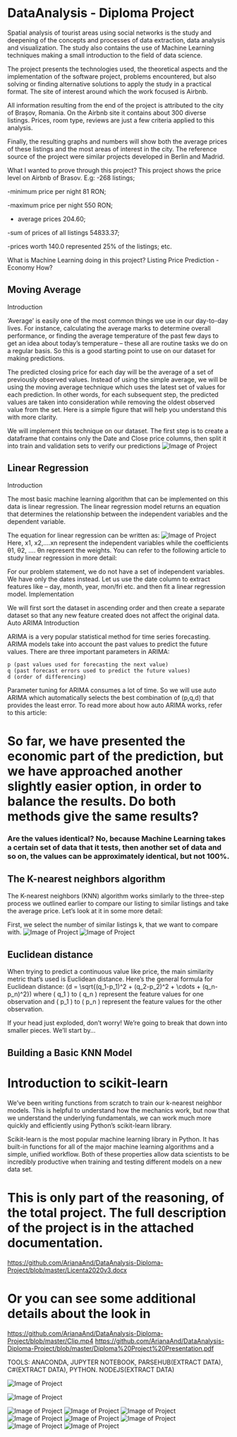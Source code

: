# DataAnalysis - Diploma Project


Spatial analysis of tourist areas using social networks is the study and deepening of the concepts and processes of data extraction, data analysis and visualization. The study also contains the use of Machine Learning techniques making a small introduction to the field of data science.

The project presents the technologies used, the theoretical aspects and the implementation of the software project, problems encountered, but also solving or finding alternative solutions to apply the study in a practical format. The site of interest around which the work focused is Airbnb.

All information resulting from the end of the project is attributed to the city of Brașov, Romania. On the Airbnb site it contains about 300 diverse listings. Prices, room type, reviews are just a few criteria applied to this analysis.
 
Finally, the resulting graphs and numbers will show both the average prices of these listings and the most areas of interest in the city. 
The reference source of the project were similar projects developed in Berlin and Madrid.

What I wanted to prove through this project? 
This project shows the price level on Airbnb of Brasov. E.g:
-268 listings;

-minimum price per night 81 RON;

-maximum price per night 550 RON;

- average prices 204.60;

-sum of prices of all listings 54833.37;

-prices worth 140.0 represented 25% of the listings;
etc.

What is Machine Learning doing in this project?
Listing Price Prediction - Economy
How?

## Moving Average
Introduction

‘Average’ is easily one of the most common things we use in our day-to-day lives. For instance, calculating the average marks to determine overall performance, or finding the average temperature of the past few days to get an idea about today’s temperature – these all are routine tasks we do on a regular basis. So this is a good starting point to use on our dataset for making predictions.

The predicted closing price for each day will be the average of a set of previously observed values. Instead of using the simple average, we will be using the moving average technique which uses the latest set of values for each prediction. In other words, for each subsequent step, the predicted values are taken into consideration while removing the oldest observed value from the set. Here is a simple figure that will help you understand this with more clarity.

We will implement this technique on our dataset. The first step is to create a dataframe that contains only the Date and Close price columns, then split it into train and validation sets to verify our predictions
![Image of Project](https://github.com/ArianaAnd/DataAnalysis/blob/master/6.JPG)

## Linear Regression
Introduction

The most basic machine learning algorithm that can be implemented on this data is linear regression. The linear regression model returns an equation that determines the relationship between the independent variables and the dependent variable.

The equation for linear regression can be written as:
![Image of Project](https://github.com/ArianaAnd/DataAnalysis/blob/master/9.JPG)
Here, x1, x2,….xn represent the independent variables while the coefficients θ1, θ2, …. θn  represent the weights. You can refer to the following article to study linear regression in more detail:



For our problem statement, we do not have a set of independent variables. We have only the dates instead. Let us use the date column to extract features like – day, month, year,  mon/fri etc. and then fit a linear regression model.
Implementation

We will first sort the dataset in ascending order and then create a separate dataset so that any new feature created does not affect the original data.
Auto ARIMA
Introduction

ARIMA is a very popular statistical method for time series forecasting. ARIMA models take into account the past values to predict the future values. There are three important parameters in ARIMA:

    p (past values used for forecasting the next value)
    q (past forecast errors used to predict the future values)
    d (order of differencing)

Parameter tuning for ARIMA consumes a lot of time. So we will use auto ARIMA which automatically selects the best combination of (p,q,d) that provides the least error. To read more about how auto ARIMA works, refer to this article:

    
    
 # So far, we have presented the economic part of the prediction, but we have approached another slightly easier option, in order to balance the results. Do both methods give the same results?
 ### Are the values identical? No, because Machine Learning takes a certain set of data that it tests, then another set of data and so on, the values can be approximately identical, but not 100%.
 ## The K-nearest neighbors algorithm

The K-nearest neighbors (KNN) algorithm works similarly to the three-step process we outlined earlier to compare our listing to similar listings and take the average price. Let’s look at it in some more detail:

First, we select the number of similar listings k, that we want to compare with. 
![Image of Project](https://github.com/ArianaAnd/DataAnalysis/blob/master/10.JPG)
![Image of Project](https://github.com/ArianaAnd/DataAnalysis/blob/master/11.JPG)
 ## Euclidean distance

When trying to predict a continuous value like price, the main similarity metric that’s used is Euclidean distance. Here’s the general formula for Euclidean distance: \(d = \sqrt{(q_1-p_1)^2 + (q_2-p_2)^2 + \cdots + (q_n-p_n)^2}\) where \( q_1 \) to \( q_n \) represent the feature values for one observation and \( p_1 \) to \( p_n \) represent the feature values for the other observation.

If your head just exploded, don’t worry! We’re going to break that down into smaller pieces. We’ll start by…
## Building a Basic KNN Model
 # Introduction to scikit-learn

We’ve been writing functions from scratch to train our k-nearest neighbor models. This is helpful to understand how the mechanics work, but now that we understand the underlying fundamentals, we can work much more quickly and efficiently using Python’s scikit-learn library.

Scikit-learn is the most popular machine learning library in Python. It has built-in functions for all of the major machine learning algorithms and a simple, unified workflow. Both of these properties allow data scientists to be incredibly productive when training and testing different models on a new data set.

# This is only part of the reasoning, of the total project. The full description of the project is in the attached documentation.
https://github.com/ArianaAnd/DataAnalysis-Diploma-Project/blob/master/Licenta2020v3.docx
# Or you can see some additional details about the look in
https://github.com/ArianaAnd/DataAnalysis-Diploma-Project/blob/master/Clip.mp4
https://github.com/ArianaAnd/DataAnalysis-Diploma-Project/blob/master/Diploma%20Project%20Presentation.pdf


TOOLS: ANACONDA, JUPYTER NOTEBOOK, PARSEHUB(EXTRACT DATA), C#(EXTRACT DATA), PYTHON. NODEJS(EXTRACT DATA)


![Image of Project](https://github.com/ArianaAnd/DataAnalysis/blob/master/Project.jpg)


![Image of Project](https://github.com/ArianaAnd/DataAnalysis/blob/master/coordonates.png)

![Image of Project](https://github.com/ArianaAnd/DataAnalysis/blob/master/1.JPG)
![Image of Project](https://github.com/ArianaAnd/DataAnalysis/blob/master/2.JPG)
![Image of Project](https://github.com/ArianaAnd/DataAnalysis/blob/master/3.JPG)
![Image of Project](https://github.com/ArianaAnd/DataAnalysis/blob/master/5.JPG)
![Image of Project](https://github.com/ArianaAnd/DataAnalysis/blob/master/7.JPG)
![Image of Project](https://github.com/ArianaAnd/DataAnalysis/blob/master/Cluster.jpg)
![Image of Project](https://github.com/ArianaAnd/DataAnalysis/blob/master/regresia.jpg)
![Image of Project](https://github.com/ArianaAnd/DataAnalysis/blob/master/map.png)
